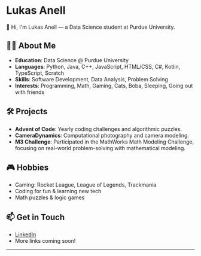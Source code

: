 # Lukas Anell

👋 Hi, I'm Lukas Anell — a Data Science student at Purdue University.

## 👨‍💻 About Me

- **Education**: Data Science @ Purdue University
- **Languages**: Python, Java, C++, JavaScript, HTML/CSS, C#, Kotlin, TypeScript, Scratch
- **Skills**: Software Development, Data Analysis, Problem Solving
- **Interests**: Programming, Math, Gaming, Cats, Boba, Sleeping, Going out with friends

## 🛠️ Projects

- **Advent of Code**: Yearly coding challenges and algorithmic puzzles.
- **CameraDynamics**: Computational photography and camera modeling.
- **M3 Challenge**: Participated in the MathWorks Math Modeling Challenge, focusing on real-world problem-solving with mathematical modeling.

## 🎮 Hobbies

- Gaming: Rocket League, League of Legends, Trackmania
- Coding for fun & learning new tech
- Math puzzles & logic games

## 📫 Get in Touch

- [LinkedIn](https://www.linkedin.com/in/lukas-anell-8249b9311/)
- More links coming soon!

---
